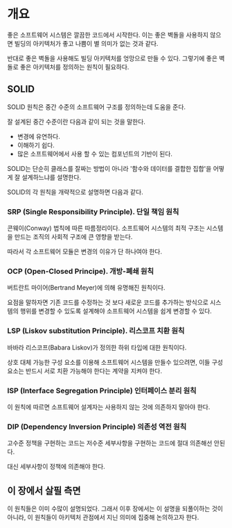 # 개요
좋은 소프트웨어 시스템은 깔끔한 코드에서 시작한다. 이는 좋은 벽돌을 사용하지 않으면 빌딩의 아키텍처가 좋고 나쁨이 별 의미가 없는 것과 같다.

반대로 좋은 벽돌을 사용해도 빌딩 아키텍처를 엉망으로 만들 수 있다. 그렇기에 좋은 벽돌로 좋은 아키텍처를 정의하는 원칙이 필요하다.
## SOLID
SOLID 원칙은 중간 수준의 소프트웨어 구조를 정의하는데 도움을 준다.

잘 설계된 중간 수준이란 다음과 같이 되는 것을 말한다.
* 변경에 유연하다.
* 이해하기 쉽다.
* 많은 소프트웨어에서 사용 할 수 있는 컴포넌트의 기반이 된다.

SOLID는 단순히 클래스를 잘짜는 방법이 아니라 '함수와 데이터를 결합한 집합'을 어떻게 잘 설계하느냐를 설명한다.

SOLID의 각 원칙을 개략적으로 설명하면 다음과 같다.

### SRP (Single Responsibility Principle). 단일 책임 원칙
콘웨이(Conway) 법칙에 따른 따름정리이다. 소프트웨어 시스템의 최적 구조는 시스템을 만드는 조직의 사회적 구조에 큰 영향을 받는다.

따라서 각 소프트웨어 모듈은 변경의 이유가 단 하나여야 한다.

### OCP (Open-Closed Principe). 개방-폐쇄 원칙
버트란트 마이어(Bertrand Meyer)에 의해 유명해진 원칙이다.

요점을 말하자면 기존 코드를 수정하는 것 보다 새로운 코드를 추가하는 방식으로 시스템의 행위를 변경할 수 있도록 설계해야 소프트웨어 시스템을 쉽게 변경할 수 있다.

### LSP (Liskov substitution Principle). 리스코프 치환 원칙
바바라 리스코프(Babara Liskov)가 정의한 하위 타입에 대한 원칙이다.

상호 대체 가능한 구성 요소를 이용해 소프트웨어 시스템을 만들수 있으려면, 이들 구성 요소는 반드시 서로 치환 가능해야 한다는 계약을 지켜야 한다.

### ISP (Interface Segregation Principle) 인터페이스 분리 원칙
이 원칙에 따르면 소프트웨어 설계자는 사용하지 않는 것에 의존하지 말아야 한다.

### DIP (Dependency Inversion Principle) 의존성 역전 원칙
고수준 정책을 구현하는 코드는 저수준 세부사항을 구현하는 코드에 절대 의존해선 안된다.

대신 세부사항이 정책에 의존해야 한다.

## 이 장에서 살필 측면
이 원칙들은 이미 수많이 설명되었다. 그래서 이후 장에서는 이 설명을 되풀이하는 것이 아니라, 이 원칙들이 아키텍처 관점에서 지닌 의미에 집중해 논의하고자 한다.
